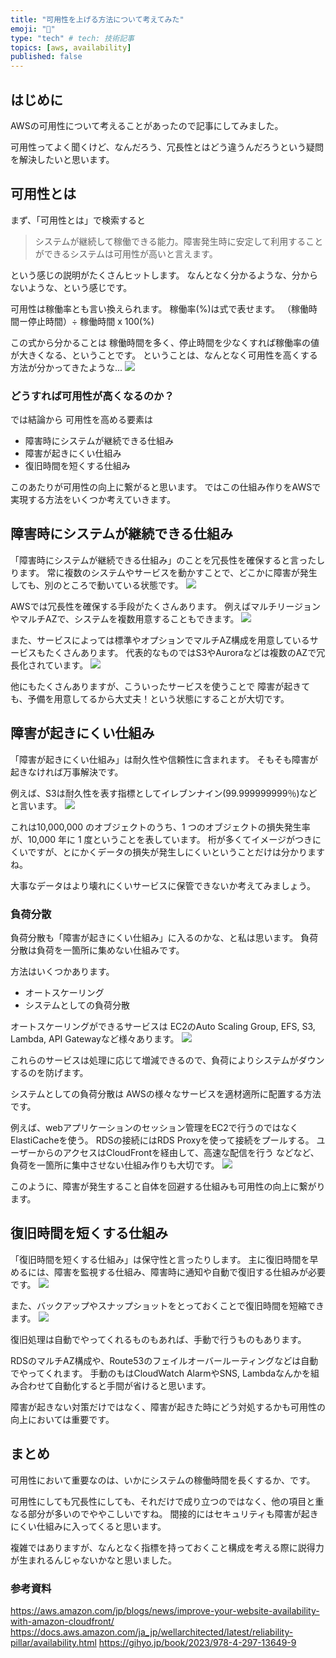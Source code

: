 ```yaml
---
title: "可用性を上げる方法について考えてみた"
emoji: "📘"
type: "tech" # tech: 技術記事
topics: [aws, availability]
published: false
---
```

## はじめに
AWSの可用性について考えることがあったので記事にしてみました。

可用性ってよく聞くけど、なんだろう、冗長性とはどう違うんだろうという疑問を解決したいと思います。

## 可用性とは
まず、「可用性とは」で検索すると
> システムが継続して稼働できる能力。障害発生時に安定して利用することができるシステムは可用性が高いと言えます。

という感じの説明がたくさんヒットします。
なんとなく分かるような、分からないような、という感じです。

可用性は稼働率とも言い換えられます。
稼働率(%)は式で表せます。
（稼働時間ー停止時間）÷ 稼働時間 x 100(%)

この式から分かることは
稼働時間を多く、停止時間を少なくすれば稼働率の値が大きくなる、ということです。
ということは、なんとなく可用性を高くする方法が分かってきたような...
![](/images/cc1.png)

### どうすれば可用性が高くなるのか？
では結論から
可用性を高める要素は
- 障害時にシステムが継続できる仕組み
- 障害が起きにくい仕組み
- 復旧時間を短くする仕組み

このあたりが可用性の向上に繋がると思います。
ではこの仕組み作りをAWSで実現する方法をいくつか考えていきます。

## 障害時にシステムが継続できる仕組み
「障害時にシステムが継続できる仕組み」のことを冗長性を確保すると言ったしります。
常に複数のシステムやサービスを動かすことで、どこかに障害が発生しても、別のところで動いている状態です。
![](/images/cc2.png)

AWSでは冗長性を確保する手段がたくさんあります。
例えばマルチリージョンやマルチAZで、システムを複数用意することもできます。
![](/images/cc3.png)

また、サービスによっては標準やオプションでマルチAZ構成を用意しているサービスもたくさんあります。
代表的なものではS3やAuroraなどは複数のAZで冗長化されています。
![](/images/cc4.png)

他にもたくさんありますが、こういったサービスを使うことで
障害が起きても、予備を用意してるから大丈夫！という状態にすることが大切です。

## 障害が起きにくい仕組み
「障害が起きにくい仕組み」は耐久性や信頼性に含まれます。
そもそも障害が起きなければ万事解決です。

例えば、S3は耐久性を表す指標としてイレブンナイン(99.999999999％)などと言います。
![](/images/cc5.png)

これは10,000,000 のオブジェクトのうち、1 つのオブジェクトの損失発生率が、10,000 年に 1 度ということを表しています。
桁が多くてイメージがつきにくいですが、とにかくデータの損失が発生しにくいということだけは分かりますね。

大事なデータはより壊れにくいサービスに保管できないか考えてみましょう。

### 負荷分散
負荷分散も「障害が起きにくい仕組み」に入るのかな、と私は思います。
負荷分散は負荷を一箇所に集めない仕組みです。

方法はいくつかあります。
- オートスケーリング
- システムとしての負荷分散

オートスケーリングができるサービスは
EC2のAuto Scaling Group, EFS, S3, Lambda, API Gatewayなど様々あります。
![](/images/cc6.png)

これらのサービスは処理に応じて増減できるので、負荷によりシステムがダウンするのを防げます。

システムとしての負荷分散は
AWSの様々なサービスを適材適所に配置する方法です。

例えば、webアプリケーションのセッション管理をEC2で行うのではなくElastiCacheを使う。
RDSの接続にはRDS Proxyを使って接続をプールする。
ユーザーからのアクセスはCloudFrontを経由して、高速な配信を行う
などなど、負荷を一箇所に集中させない仕組み作りも大切です。
![](/images/cc9.png)

このように、障害が発生すること自体を回避する仕組みも可用性の向上に繋がります。

## 復旧時間を短くする仕組み
「復旧時間を短くする仕組み」は保守性と言ったりします。
主に復旧時間を早めるには、障害を監視する仕組み、障害時に通知や自動で復旧する仕組みが必要です。
![](/images/cc8.png)

また、バックアップやスナップショットをとっておくことで復旧時間を短縮できます。
![](/images/cc7.png)

復旧処理は自動でやってくれるものもあれば、手動で行うものもあります。

RDSのマルチAZ構成や、Route53のフェイルオーバールーティングなどは自動でやってくれます。
手動のもはCloudWatch AlarmやSNS, Lambdaなんかを組み合わせて自動化すると手間が省けると思います。

障害が起きない対策だけではなく、障害が起きた時にどう対処するかも可用性の向上においては重要です。

## まとめ
可用性において重要なのは、いかにシステムの稼働時間を長くするか、です。

可用性にしても冗長性にしても、それだけで成り立つのではなく、他の項目と重なる部分が多いのでややこしいですね。
間接的にはセキュリティも障害が起きにくい仕組みに入ってくると思います。

複雑ではありますが、なんとなく指標を持っておくこと構成を考える際に説得力が生まれるんじゃないかなと思いました。

### 参考資料
https://aws.amazon.com/jp/blogs/news/improve-your-website-availability-with-amazon-cloudfront/
https://docs.aws.amazon.com/ja_jp/wellarchitected/latest/reliability-pillar/availability.html
https://gihyo.jp/book/2023/978-4-297-13649-9
